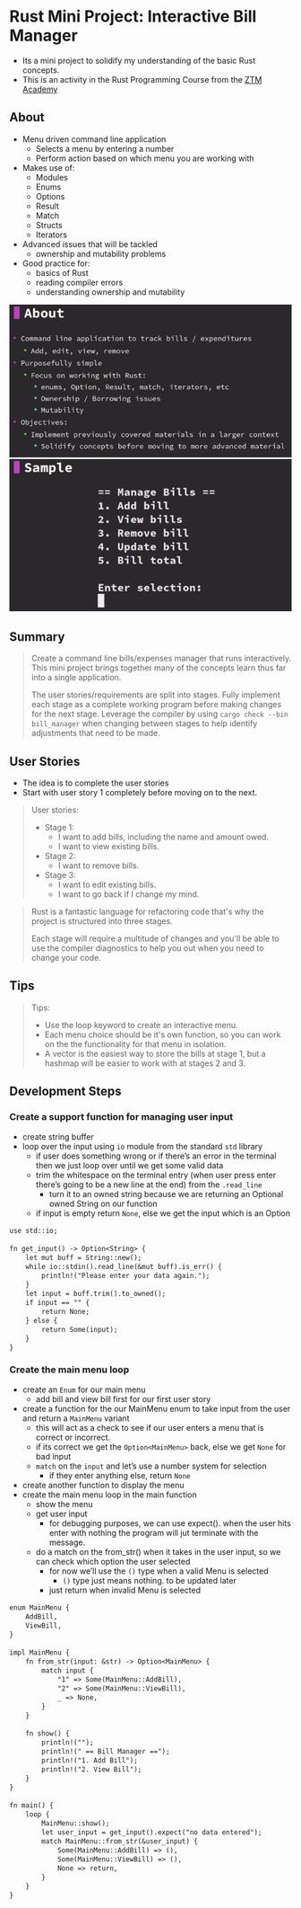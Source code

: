 # Rust Mini Project: Interactive Bill Manager
- Its a mini project to solidify my understanding of the basic Rust concepts.
- This is an activity in the Rust Programming Course from the [ZTM Academy](https://academy.zerotomastery.io/p/learn-rust)

## About
- Menu driven command line application
    - Selects a menu by entering a number
    - Perform action based on which menu you are working with
- Makes use of:
    - Modules
    - Enums
    - Options
    - Result
    - Match
    - Structs
    - Iterators
- Advanced issues that will be tackled
    - ownership and mutability problems
- Good practice for:
    - basics of Rust
    - reading compiler errors
    - understanding ownership and mutability

![about](img/about.png)
![sample](img/sample.png)

## Summary
> Create a command line bills/expenses manager that runs
> interactively. This mini project brings together many of
> the concepts learn thus far into a single application.
>
> The user stories/requirements are split into stages.
> Fully implement each stage as a complete working program
> before making changes for the next stage. Leverage the
> compiler by using `cargo check --bin bill_manager` when changing
> between stages to help identify adjustments that need
> to be made.

## User Stories
- The idea is to complete the user stories
- Start with user story 1 completely before moving on to the next.

> User stories:
> * Stage 1:
>   - I want to add bills, including the name and amount owed.
>   - I want to view existing bills.
> * Stage 2:
>   - I want to remove bills.
> * Stage 3:
>   - I want to edit existing bills.
>   - I want to go back if I change my mind.

> Rust is a fantastic language for refactoring code that's why the project is structured into three stages.
> 
> Each stage will require a multitude of changes and you'll be able to use the compiler diagnostics to help you out when you need to change your code. 

## Tips
> Tips:
> * Use the loop keyword to create an interactive menu.
> * Each menu choice should be it's own function, so you can work on the
>   the functionality for that menu in isolation.
> * A vector is the easiest way to store the bills at stage 1, but a
>   hashmap will be easier to work with at stages 2 and 3.

## Development Steps

### Create a support function for managing user input
- create string buffer
- loop over the input using `io` module from the standard `std` library
    - if user does something wrong or if there’s an error in the terminal then we just loop over until we get some valid data
    - trim the whitespace on the terminal entry (when user press enter there’s going to be a new line at the end) from the `.read_line`
        - turn it to an owned string because we are returning an Optional owned String on our function
    - if input is empty return `None`, else we get the input which is an Option<String>
```
use std::io;

fn get_input() -> Option<String> {
    let mut buff = String::new();
    while io::stdin().read_line(&mut buff).is_err() {
        println!("Please enter your data again.");
    }
    let input = buff.trim().to_owned();
    if input == "" {
        return None;
    } else {
        return Some(input);
    }
}
```

### Create the main menu loop
- create an `Enum` for our main menu
    - add bill and view bill first for our first user story
- create a function for the our MainMenu enum to take input from the user and return a `MainMenu` variant
    - this will act as a check to see if our user enters a menu that is correct or incorrect.
    - if its correct we get the `Option<MainMenu>` back, else we get `None` for bad input
    - `match` on the `input` and let’s use a number system for selection
        - if they enter anything else, return `None`
- create another function to display the menu
- create the main menu loop in the main function
    - show the menu
    - get user input
        - for debugging purposes, we can use expect(). when the user hits enter with nothing the program will jut terminate with the message.
    - do a match on the from_str() when it takes in the user input, so we can check which option the user selected
        - for now we’ll use the `()` type when a valid Menu is selected
            - `()` type just means nothing. to be updated later
        - just return when invalid Menu is selected
```
enum MainMenu {
    AddBill,
    ViewBill,
}

impl MainMenu {
    fn from_str(input: &str) -> Option<MainMenu> {
        match input {
            "1" => Some(MainMenu::AddBill),
            "2" => Some(MainMenu::ViewBill),
            _ => None,
        }
    }

    fn show() {
        println!("");
        println!(" == Bill Manager ==");
        println!("1. Add Bill");
        println!("2. View Bill");
    }
}

fn main() {
    loop {
        MainMenu::show();
        let user_input = get_input().expect("no data entered");
        match MainMenu::from_str(&user_input) {
            Some(MainMenu::AddBill) => (),
            Some(MainMenu::ViewBill) => (),
            None => return,
        }
    }
}
```
